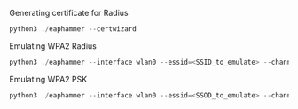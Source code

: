 Generating certificate for Radius 

~~~python
python3 ./eaphammer --certwizard
~~~

Emulating WPA2 Radius

~~~python
python3 ./eaphammer --interface wlan0 --essid=<SSID_to_emulate> --channel=<channel> --creds --wpa-version=2
~~~

Emulating WPA2 PSK

~~~python
python3 ./eaphammer --interface wlan0 --essid=<SSOD_to_emulate> --channel=<channel> --wpa-passphrase="passphrase_to_use" --wpa-version=2